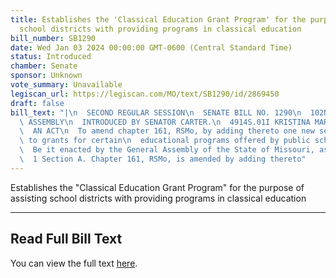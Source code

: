 ```yaml
---
title: Establishes the 'Classical Education Grant Program' for the purpose of assisting
  school districts with providing programs in classical education
bill_number: SB1290
date: Wed Jan 03 2024 00:00:00 GMT-0600 (Central Standard Time)
status: Introduced
chamber: Senate
sponsor: Unknown
vote_summary: Unavailable
legiscan_url: https://legiscan.com/MO/text/SB1290/id/2869450
draft: false
bill_text: "|\n  SECOND REGULAR SESSION\n  SENATE BILL NO. 1290\n  102ND GENERA L\
  \ ASSEMBLY\n  INTRODUCED BY SENATOR CARTER.\n  4914S.01I KRISTINA MARTIN, Secretary\n\
  \  AN ACT\n  To amend chapter 161, RSMo, by adding thereto one new section relating\
  \ to grants for certain\n  educational programs offered by public school districts.\n\
  \  Be it enacted by the General Assembly of the State of Missouri, as follows:\n\
  \  1 Section A. Chapter 161, RSMo, is amended by adding thereto"
---
```

Establishes the "Classical Education Grant Program" for the purpose of assisting school districts with providing programs in classical education

---

## Read Full Bill Text

You can view the full text [here](https://legiscan.com/MO/text/SB1290/id/2869450).
